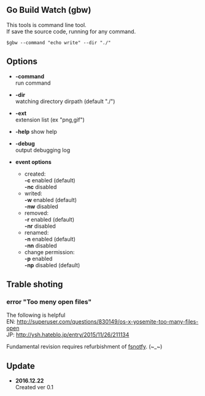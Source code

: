 Go Build Watch (gbw)
----------------------------------

This tools is command line tool.  
If save the source code, running for any command.

```
$gbw --command "echo write" --dir "./"
```

## Options

* **-command**  
  run command

* **-dir**  
  watching directory dirpath (default "./")

* **-ext**  
  extension list  (ex "png,gif")
  
* **-help**
  show help

* **-debug**  
  output debugging log

* **event options**  
  + created:  
    **-c**    enabled (default)  
    **-nc**   disabled  
  + writed:  
    **-w**    enabled (default)  
    **-nw**   disabled  
  + removed:  
    **-r**    enabled (default)  
    **-nr**   disabled  
  + renamed:  
    **-n**    enabled (default)  
    **-nn**   disabled  
  + change permission:  
    **-p**    enabled  
    **-np**   disabled (default)  

## Trable shoting

### error "Too meny open files"
The following is helpful  
EN: http://superuser.com/questions/830149/os-x-yosemite-too-many-files-open  
JP: http://ysh.hateblo.jp/entry/2015/11/26/211134

Fundamental revision requires refurbishment of [fsnotfy](https://github.com/fsnotify/fsnotify). (~_~)

## Update

* **2016.12.22**  
  Created ver 0.1